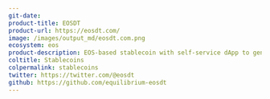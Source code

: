 ```yaml
---
git-date:
product-title: EOSDT
product-url: https://eosdt.com/
image: /images/output_md/eosdt.com.png
ecosystem: eos
product-description: EOS-based stablecoin with self-service dApp to generate stablecoins against crypto collateral and to manage existing user positions. [Equilibrium - framework for generating asset-backed EOSDT stablecoins. Interview with CEO](/equilibrium).
coltitle: Stablecoins
colpermalink: stablecoins
twitter: https://twitter.com/@eosdt
github: https://github.com/equilibrium-eosdt
---
```

